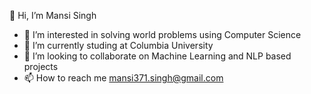  👋 Hi, I’m Mansi Singh
- 👀 I’m interested in solving world problems using Computer Science
- 🌱 I’m currently studing at Columbia University 
- 💞️ I’m looking to collaborate on Machine Learning and NLP based projects
- 📫 How to reach me mansi371.singh@gmail.com

<!---
mansion99/mansion99 is a ✨ special ✨ repository because its `README.md` (this file) appears on your GitHub profile.
You can click the Preview link to take a look at your changes.
--->
